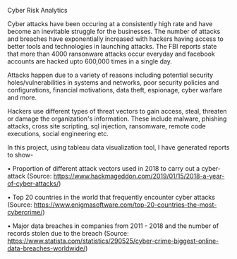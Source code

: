 Cyber Risk Analytics

Cyber attacks have been occuring at a consistently high rate and have become an inevitable struggle for the businesses. The number of attacks and breaches have exponentially increased with hackers having access to better tools and technologies in launching attacks. The FBI reports state that more than 4000 ransonware attacks occur everyday and facebook accounts are hacked upto 600,000 times in a single day.

Attacks happen due to a variety of reasons including potential security holes/vulnerabilities in systems and networks, poor security policies and configurations, financial motivations, data theft, espionage, cyber warfare and more.

Hackers use different types of threat vectors to gain access, steal, threaten or damage the organization's information. These include malware, phishing attacks, cross site scripting, sql injection, ransomware, remote code executions, social engineering etc. 

In this project, using tableau data visualization tool, I have generated reports to show-

•	Proportion of different attack vectors used in 2018 to carry out a cyber-attack (Source: https://www.hackmageddon.com/2019/01/15/2018-a-year-of-cyber-attacks/)

•	Top 20 countries in the world that frequently encounter cyber attacks (Source: https://www.enigmasoftware.com/top-20-countries-the-most-cybercrime/)

•	Major data breaches in companies from 2011 - 2018 and the number of records stolen due to the breach (Source: https://www.statista.com/statistics/290525/cyber-crime-biggest-online-data-breaches-worldwide/)

